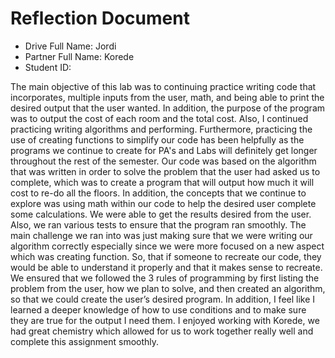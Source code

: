# Reflection Document

* Drive Full Name: Jordi 
* Partner Full Name: Korede
* Student ID: 

The main objective of this lab was to continuing practice writing code that incorporates, multiple inputs from the user, math, and being able to print the desired output that the user wanted.
In addition, the purpose of the program was to output the cost of each room and the total cost. 
Also, I continued practicing writing algorithms and performing.
Furthermore, practicing the use of creating functions to simplify our code has been helpfully as the programs we continue to create for PA's and Labs will definitely get longer throughout the rest of the semester.
Our code was based on the algorithm that was written in order to solve the problem that the user had asked us to complete, which was to create a program that will output how much it will cost to re-do all the floors.
In addition, the concepts that we continue to explore was using math within our code to help the desired user complete some calculations.
We were able to get the results desired from the user. 
Also, we ran various tests to ensure that the program ran smoothly. 
The main challenge we ran into was just making sure that we were writing our algorithm correctly especially since we were more focused on a new aspect which was creating function.
So, that if someone to recreate our code, they would be able to understand it properly and that it makes sense to recreate. 
We ensured that we followed the 3 rules of programming by first listing the problem from the user, how we plan to solve, and then created an algorithm, so that we could create the user’s desired program. 
In addition, I feel like I learned a deeper knowledge of how to use conditions and to make sure they are true for the output I need them. 
I enjoyed working with Korede, we had great chemistry which allowed for us to work together really well and complete this assignment smoothly.



